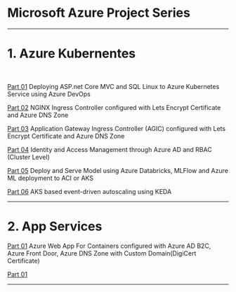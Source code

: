 #  Microsoft Azure Project Series
----------------------------------------------------------------------------------------------
 
# 1. Azure Kubernentes
    
   </br>
   
   [Part 01](https://github.com/GBuenaflor/01azure-asp.netcore-mvc-sql-aks/) 
    Deploying ASP.net Core MVC and SQL Linux to Azure Kubernetes Service using Azure DevOps       
    
   [Part 02](https://github.com/GBuenaflor/01azure-aks-ingresscontroller-https/)
    NGINX Ingress Controller configured with Lets Encrypt Certificate and Azure DNS Zone
    
   [Part 03](https://github.com/GBuenaflor/01azure-aks-ingresscontroller-agic/)
   Application Gateway Ingress Controller (AGIC) configured with Lets Encrypt Certificate and Azure DNS Zone
    
   [Part 04](https://github.com/GBuenaflor/01azure-aks-azure-ad-integration/)
   Identity and Access Management through Azure AD and RBAC (Cluster Level)
    
   [Part 05](https://github.com/GBuenaflor/01azure-aks-databricks-mlflow-azureML-deployment/)
   Deploy and Serve Model using Azure Databricks, MLFlow and Azure ML deployment to ACI or AKS
     
   [Part 06](https://github.com/GBuenaflor/01azure-aks-keda/)
   AKS based event-driven autoscaling using KEDA
    
 ----------------------------------------------------------------------------------------------
 
 # 2. App Services
   
   [Part 01](https://github.com/GBuenaflor/01azure-appservices-webapp4container-b2c/)
   Azure Web App For Containers configured with Azure AD B2C, Azure Front Door, Azure DNS Zone with Custom Domain(DigiCert Certificate)
            
   [Part 01](https://github.com/GBuenaflor/01azure-appservices-webapp4container-b2c/)
   
   
 ----------------------------------------------------------------------------------------------
 
   
   
   
   
   
   
   
